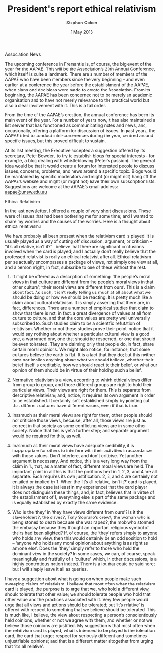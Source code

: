 ﻿---
layout: post
title:  President's report ethical relativism
date:   1 May 2013
author: Stephen Cohen 
categories: australian-ethics
---

Association News 

The upcoming conference in Fremantle is, of course, the big event of the year for the AAPAE. This will be the Association’s 20th Annual Conference, which itself is quite a landmark. There are a number of members of the AAPAE who have been members since the very beginning – and even earlier, at a conference the year before the establishment of the AAPAE, when plans and decisions were made to create the Association. From its beginning, the AAPAE has been concerned not to be merely an academic organisation and to have not merely relevance to the practical world but also a clear involvement with it. This is a tall order. 

From the time of the AAPAE’s creation, the annual conference has been its main event of the year. For a number of years now, it has also maintained a list server that has functioned as communicating notes and news, and, occasionally, offering a platform for discussion of issues. In past years, the AAPAE tried to conduct mini-conferences during the year, centred around specific issues, but this proved difficult to sustain. 

At its last meeting, the Executive accepted a suggestion offered by its secretary, Peter Bowden, to try to establish blogs for special interests - for example, a blog dealing with whistleblowing (Peter’s passion). The general idea would be that it would create a forum for interested people to discuss issues, concerns, problems, and news around a specific topic. Blogs would be maintained by specific moderators and might (or might not) hang off the AAPAE’s website and might (or might not) have their own subscription lists. Suggestions are welcome at the AAPAE’s email address:  
aapae@unsw.edu.au 

Ethical Relativism 

In the last newsletter, I offered a couple of very short discussions. These were of issues that had been bothering me for some time; and I wanted to share my worries and the causes of the worries. Here is a thought about ethical relativism.1 

We have probably all been present when the relativism card is played. It is usually played as a way of cutting off discussion, argument, or criticism – “it’s all relative, isn’t it?”  I believe that there are significant confusions involved when the card is played; and I actually don’t really believe that the professed relativist is really an ethical relativist after all. Ethical relativism per se actually encompasses a package of views, not simply one view at all, and a person might, in fact, subscribe to one of these without the rest.

1. It might be offered as a description of something:  ‘the people’s moral views in that culture are different from the people’s moral views in that other culture’; ‘their moral views are different from ours’. This is a claim about fact. As such, it isn’t really telling us much at all about what we should be doing or how we should be reacting. It is pretty much like a claim about cultural relativism. It is simply asserting that there are, in fact, differences. There are a number of empirical studies that claim to show that there is not, in fact, a great divergence of values at all from culture to culture, and that the core values are pretty well universally subscribed to. Such studies claim to be a scientific refutation of relativism. Whether or not these studies prove their point, notice that it would say nothing about whether a particular cultural view is a good one, a warranted one, one that should be respected, or one that should be even tolerated. They are claiming only that people do, in fact, share certain moral opinions. We might also notice, for instance, that some cultures believe the earth is flat. It is a fact that they do; but this neither says nor implies anything about what we should believe, whether their belief itself is creditable, how we should react to their belief, or what our opinion of them should be in virtue of their holding such a belief. 

2. Normative relativism is a view, according to which ethical views differ from group to group, and those different groups are right to hold their particular views. Their views are right for them. This is separate from descriptive relativism; and, notice, it requires its own argument in order to be established. It certainly isn’t established simply by pointing out that different cultures have different values, even if that is true. 

3. Inasmuch as their moral views are right for them, other people should not criticise those views, because, after all, those views are just as correct in that society as some conflicting views are in some other society. Notice that this is yet a further step; and separate argument would be required for this, as well. 

4. Inasmuch as their moral views have adequate credibility, it is inappropriate for others to interfere with their activities in accordance with those values. Don’t interfere, and don’t criticise. Yet another argument is necessary. And notice, this is a very long way from the claim in 1., that, as a matter of fact, different moral views are held. 
The important point in all this is that the positions held in 1, 2, 3, and 4 are all separate. Each requires its own justification. 2, 3, and 4 are certainly not entailed or implied by 1. When the ‘it’s all relative, isn’t it?’ card is played, it is always the case (at least in my experience) that the card player does not distinguish these things, and, in fact, believes that in virtue of the establishment of 1, everything else is part of the same package and is equally established by exactly the same evidence. 

5. Who is the ‘they’ in ‘they have views different from ours’?  Is it the slaveholders?, the slaves?, Tony Soprano’s crew?, the woman who is being stoned to death because she was raped?, the mob who stormed the embassy because they thought an important religious symbol of theirs had been slighted?  If, of course, the ‘they’ refers simply to anyone who holds any view, then this would certainly be an odd position to hold – 
‘anyone who holds any moral opinion about anything is as right as anyone else’. Does the ‘they’ simply refer to those who hold the dominant view in the society?  In some cases, we can, of course, speak meaningfully and fruitfully of a ‘culture’, which, in other discussions, is a highly contentious notion indeed. There is a lot that could be said here; but I will simply leave it all as queries. 

I have a suggestion about what is going on when people make such sweeping claims of relativism. I believe that most often when the relativism card is played, the purpose is to urge that we, who hold a different view, should tolerate that other value; we should tolerate people who hold that other value and the practices associated with it. Very few people would urge that all views and actions should be tolerated; but ‘it’s relative’ is offered with respect to something that we believe should be tolerated. This is much like, I believe, the view about respecting a person’s conscientiously held opinions, whether or not we agree with them, and whether or not we believe those opinions are justified. My suggestion is that most often when the relativism card is played, what is intended to be played is the toleration card, the card that urges respect for seriously different and sometimes unjustifiable opinions; and that is a different matter altogether from urging that ‘it’s all relative’. 
